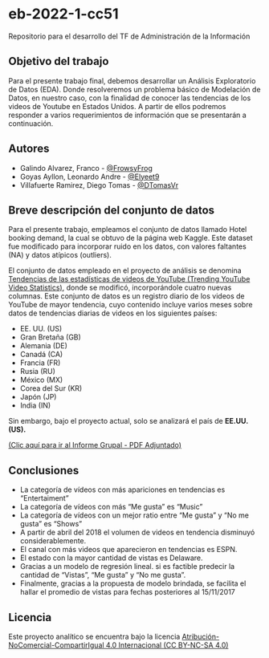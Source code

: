 # eb-2022-1-cc51
Repositorio para el desarrollo del TF de Administración de la Información

## Objetivo del trabajo

Para el presente trabajo final, debemos desarrollar un Análisis Exploratorio de Datos (EDA). Donde resolveremos un problema básico de Modelación de Datos, en nuestro caso, con la finalidad de conocer las tendencias de los videos de Youtube en Estados Unidos. A partir de ellos podremos responder a varios requerimientos de información que se presentarán a continuación.

## Autores

- Galindo Alvarez, Franco - [@FrowsyFrog](https://github.com/FrowsyFrog)
- Goyas Ayllon, Leonardo Andre - [@Elyeet9](https://github.com/Elyeet9)
- Villafuerte Ramirez, Diego Tomas - [@DTomasVr](https://github.com/DTomasVr)

## Breve descripción del conjunto de datos

Para el presente trabajo, empleamos el conjunto de datos llamado Hotel booking demand, la cual se obtuvo de la página web Kaggle. Este dataset fue modificado para incorporar ruido en los datos, con valores faltantes (NA) y datos atípicos (outliers).

El conjunto de datos empleado en el proyecto de análisis se denomina [Tendencias de las estadísticas de videos de YouTube (Trending YouTube Video Statistics)](https://www.kaggle.com/datasets/datasnaek/youtube-new), donde se modificó, incorporándole cuatro nuevas columnas.
Este conjunto de datos es un registro diario de los videos de YouTube de mayor tendencia, cuyo contenido incluye varios meses sobre datos de tendencias diarias de videos en los siguientes países:
- EE. UU. (US)
- Gran Bretaña (GB)
- Alemania (DE)
- Canadá (CA)
- Francia (FR)
- Rusia (RU)
- México (MX)
- Corea del Sur (KR)
- Japón (JP)
- India (IN)

Sin embargo, bajo el proyecto actual, solo se analizará el país de **EE.UU. (US).**

[(Clic aquí para ir al Informe Grupal - PDF Adjuntado)]([https://github.com/FrowsyFrog/EB-2022-1-CC51/blob/main/Grupo%202%20-%20Administración%20de%20la%20Información%20TF.pdf])

## Conclusiones

- La categoría de vídeos con más apariciones en tendencias es “Entertaiment”
- La categoría de vídeos con más “Me gusta” es “Music”
- La categoría de vídeos con un mejor ratio entre “Me gusta” y “No me gusta” es “Shows”
- A partir de abril del 2018 el volumen de videos en tendencia disminuyó considerablemente.
- El canal con más videos que aparecieron en tendencias es ESPN.
- El estado con la mayor cantidad de vistas es Delaware.
- Gracias a un modelo de regresión lineal. si es factible predecir la cantidad de “Vistas”, “Me gusta” y “No me gusta”.
- Finalmente, gracias a la propuesta de modelo brindada, se facilita el hallar el promedio de vistas para fechas posteriores al 15/11/2017

## Licencia

Este proyecto analítico se encuentra bajo la licencia [Atribución-NoComercial-CompartirIgual 4.0 Internacional (CC BY-NC-SA 4.0)](https://creativecommons.org/licenses/by-nc-sa/4.0/deed.es)
